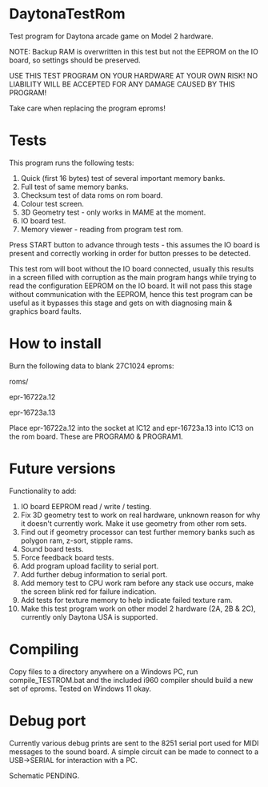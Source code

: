 # DaytonaTestRom

Test program for Daytona arcade game on Model 2 hardware.

NOTE: Backup RAM is overwritten in this test but not the EEPROM on the IO board, so settings should be preserved.

USE THIS TEST PROGRAM ON YOUR HARDWARE AT YOUR OWN RISK! NO LIABILITY WILL BE ACCEPTED FOR ANY DAMAGE CAUSED BY THIS PROGRAM!

Take care when replacing the program eproms!


# Tests

This program runs the following tests:

1) Quick (first 16 bytes) test of several important memory banks.
2) Full test of same memory banks.
3) Checksum test of data roms on rom board.
4) Colour test screen.
5) 3D Geometry test - only works in MAME at the moment.
6) IO board test.
7) Memory viewer - reading from program test rom.

Press START button to advance through tests - this assumes the IO board is present and correctly working in order for button presses to be detected.

This test rom will boot without the IO board connected, usually this results in a screen filled with corruption as the main program hangs while trying to read the configuration EEPROM on the IO board. It will not pass this stage without communication with the EEPROM, hence this test program can be useful as it bypasses this stage and gets on with diagnosing main & graphics board faults.


# How to install

Burn the following data to blank 27C1024 eproms:

roms/

epr-16722a.12

epr-16723a.13

Place epr-16722a.12 into the socket at IC12 and epr-16723a.13 into IC13 on the rom board. These are PROGRAM0 & PROGRAM1.


# Future versions

Functionality to add:

1) IO board EEPROM read / write / testing.
2) Fix 3D geometry test to work on real hardware, unknown reason for why it doesn't currently work. Make it use geometry from other rom sets.
3) Find out if geometry processor can test further memory banks such as polygon ram, z-sort, stipple rams.
4) Sound board tests.
5) Force feedback board tests.
6) Add program upload facility to serial port.
7) Add further debug information to serial port.
8) Add memory test to CPU work ram before any stack use occurs, make the screen blink red for failure indication.
9) Add tests for texture memory to help indicate failed texture ram.
10) Make this test program work on other model 2 hardware (2A, 2B & 2C), currently only Daytona USA is supported.


# Compiling

Copy files to a directory anywhere on a Windows PC, run compile_TESTROM.bat and the included i960 compiler should build a new set of eproms. Tested on Windows 11 okay.


# Debug port

Currently various debug prints are sent to the 8251 serial port used for MIDI messages to the sound board. A simple circuit can be made to connect to a USB->SERIAL for interaction with a PC.

Schematic PENDING.





